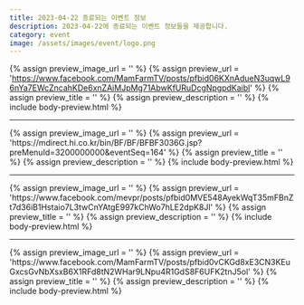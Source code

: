 ```yaml
---
title: 2023-04-22 종료되는 이벤트 정보
description: 2023-04-22에 종료되는 이벤트 정보들을 제공합니다.
category: event
image: /assets/images/event/logo.png
---
```

{% assign preview_image_url = '' %}
{% assign preview_url = 'https://www.facebook.com/MamFarmTV/posts/pfbid06KXnAdueN3uqwL96nYa7EWcZncahKDe6xnZAiMJpMg71AbwKfURuDcgNpgpdKaibl' %}
{% assign preview_title = '' %}
{% assign preview_description = '' %}
{% include body-preview.html %}
<hr>{% assign preview_image_url = '' %}
{% assign preview_url = 'https://mdirect.hi.co.kr/bin/BF/BF/BFBF3036G.jsp?preMenuId=3200000000&eventSeq=164' %}
{% assign preview_title = '' %}
{% assign preview_description = '' %}
{% include body-preview.html %}
<hr>{% assign preview_image_url = '' %}
{% assign preview_url = 'https://www.facebook.com/mevpr/posts/pfbid0MVE548AyekWqT35mFBnZt7d36iB1Hstaio7L3twCnYAtgE997kChWo7hLE2dpK8Jl' %}
{% assign preview_title = '' %}
{% assign preview_description = '' %}
{% include body-preview.html %}
<hr>{% assign preview_image_url = '' %}
{% assign preview_url = 'https://www.facebook.com/MamFarmTV/posts/pfbid0vCKGd8xE3CN3KEuGxcsGvNbXsxB6X1RFd8tN2WHar9LNpu4R1GdS8F6UFK2tnJ5ol' %}
{% assign preview_title = '' %}
{% assign preview_description = '' %}
{% include body-preview.html %}